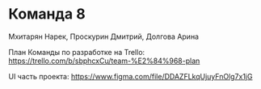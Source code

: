 # Команда 8
Мхитарян Нарек, Проскурин Дмитрий, Долгова Арина

План Команды по разработке на Trello: https://trello.com/b/sbphcxCu/team-%E2%84%968-plan 

UI часть проекта: https://www.figma.com/file/DDAZFLkqUjuyFnOlg7x1jG
